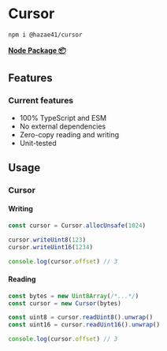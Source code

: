# Cursor

```bash
npm i @hazae41/cursor
```

[**Node Package 📦**](https://www.npmjs.com/package/@hazae41/cursor)

## Features

### Current features
- 100% TypeScript and ESM
- No external dependencies
- Zero-copy reading and writing
- Unit-tested

## Usage

### Cursor

#### Writing

```typescript
const cursor = Cursor.allocUnsafe(1024)

cursor.writeUint8(123)
cursor.writeUint16(1234)

console.log(cursor.offset) // 3
```

#### Reading

```typescript
const bytes = new Uint8Array(/*...*/)
const cursor = new Cursor(bytes)

const uint8 = cursor.readUint8().unwrap()
const uint16 = cursor.readUint16().unwrap()

console.log(cursor.offset) // 3
```